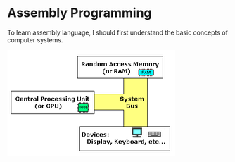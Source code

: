 # Assembly Programming
To learn assembly language, I should first understand the basic concepts of computer systems.

![From emu8086 documentation](https://github.com/ehsandastani/Assembly/blob/main/pics/model.gif?raw=true)
